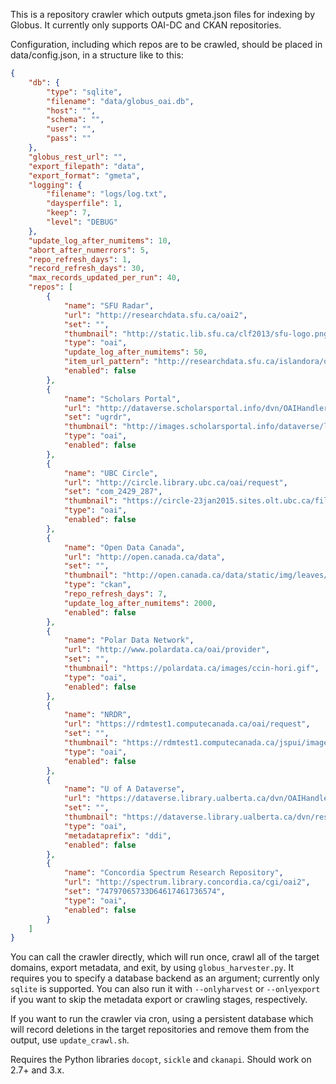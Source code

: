 This is a repository crawler which outputs gmeta.json files for indexing by Globus. It currently only supports OAI-DC and CKAN repositories.

Configuration, including which repos are to be crawled, should be placed in data/config.json, in a structure like to this:

```json
{
    "db": {
        "type": "sqlite",
        "filename": "data/globus_oai.db",
        "host": "",
        "schema": "",
        "user": "",
        "pass": ""
    },
    "globus_rest_url": "",
    "export_filepath": "data",
    "export_format": "gmeta",
    "logging": {
        "filename": "logs/log.txt",
        "daysperfile": 1,
        "keep": 7,
        "level": "DEBUG"
    },
    "update_log_after_numitems": 10,
    "abort_after_numerrors": 5,
    "repo_refresh_days": 1,
    "record_refresh_days": 30,
    "max_records_updated_per_run": 40,
    "repos": [
        {
            "name": "SFU Radar",
            "url": "http://researchdata.sfu.ca/oai2",
            "set": "",
            "thumbnail": "http://static.lib.sfu.ca/clf2013/sfu-logo.png",
            "type": "oai",
            "update_log_after_numitems": 50,
            "item_url_pattern": "http://researchdata.sfu.ca/islandora/object/%id%",
            "enabled": false
        },
        {
            "name": "Scholars Portal",
            "url": "http://dataverse.scholarsportal.info/dvn/OAIHandler",
            "set": "ugrdr",
            "thumbnail": "http://images.scholarsportal.info/dataverse/logo.png",
            "type": "oai",
            "enabled": false
        },
        {
            "name": "UBC Circle",
            "url": "http://circle.library.ubc.ca/oai/request",
            "set": "com_2429_287",
            "thumbnail": "https://circle-23jan2015.sites.olt.ubc.ca/files/2015/01/circle-logo-inverted.png",
            "type": "oai",
            "enabled": false
        },
        {
            "name": "Open Data Canada",
            "url": "http://open.canada.ca/data",
            "set": "",
            "thumbnail": "http://open.canada.ca/data/static/img/leaves/fivestar.png",
            "type": "ckan",
            "repo_refresh_days": 7,
            "update_log_after_numitems": 2000,
            "enabled": false
        },
        {
            "name": "Polar Data Network",
            "url": "http://www.polardata.ca/oai/provider",
            "set": "",
            "thumbnail": "https://polardata.ca/images/ccin-hori.gif",
            "type": "oai",
            "enabled": false
        },
        {
            "name": "NRDR",
            "url": "https://rdmtest1.computecanada.ca/oai/request",
            "set": "",
            "thumbnail": "https://rdmtest1.computecanada.ca/jspui/image/logo.png",
            "type": "oai",
            "enabled": false
        },
        {
            "name": "U of A Dataverse",
            "url": "https://dataverse.library.ualberta.ca/dvn/OAIHandler",
            "set": "",
            "thumbnail": "https://dataverse.library.ualberta.ca/dvn/resources/images/ua-lib-logo.png",
            "type": "oai",
            "metadataprefix": "ddi",
            "enabled": false
        },
        {
            "name": "Concordia Spectrum Research Repository",
            "url": "http://spectrum.library.concordia.ca/cgi/oai2",
            "set": "74797065733D64617461736574",
            "type": "oai",
            "enabled": false
        }
    ]
}
```

You can call the crawler directly, which will run once, crawl all of the target domains, export metadata, and exit, by using `globus_harvester.py`. It requires you to specify a database backend as an argument; currently only `sqlite` is supported. You can also run it with `--onlyharvest` or `--onlyexport` if you want to skip the metadata export or crawling stages, respectively.

If you want to run the crawler via cron, using a persistent database which will record deletions in the target repositories and remove them from the output, use `update_crawl.sh`.

Requires the Python libraries `docopt`, `sickle` and `ckanapi`. Should work on 2.7+ and 3.x.
